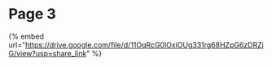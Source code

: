 # Page 3

{% embed url="https://drive.google.com/file/d/11OqRcG0lOxiOUg331rg68HZpG6zDRZjG/view?usp=share_link" %}
